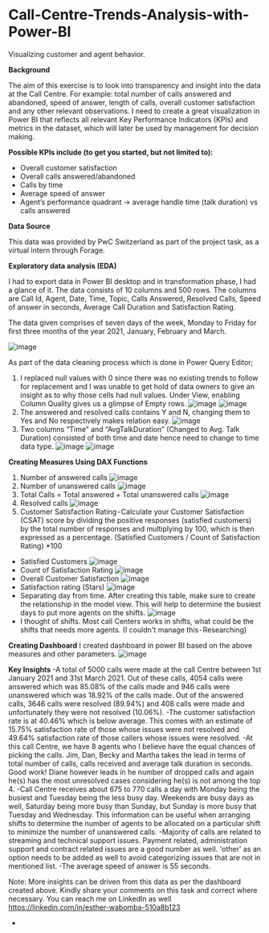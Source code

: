 # Call-Centre-Trends-Analysis-with-Power-BI
Visualizing customer and agent behavior.

**Background**

The aim of this exercise is to look into transparency and insight into the data at the Call Centre. For example: total number of calls answered and abandoned, speed of answer, length of calls, overall customer satisfaction and any other relevant observations. I need to create a great visualization in Power BI that reflects all relevant Key Performance Indicators (KPIs) and metrics in the dataset, which will later be used by management for decision making.

**Possible KPIs include (to get you started, but not limited to):**

- Overall customer satisfaction
- Overall calls answered/abandoned
- Calls by time
- Average speed of answer
- Agent’s performance quadrant -> average handle time (talk duration) vs calls answered

**Data Source**

This data was provided by PwC Switzerland as part of the project task, as a virtual intern through Forage.

**Exploratory data analysis (EDA)**

I had to export data in Power BI desktop and in transformation phase, I had a glance of it. The data consists of 10 columns and 500 rows. The columns are Call Id, Agent, Date, Time, Topic, Calls Answered, Resolved Calls, Speed of answer in seconds, Average Call Duration and Satisfaction Rating.

The data given comprises of seven days of the week, Monday to Friday for first three months of the year 2021, January, February and March.

![image](https://github.com/Essie-Wabomba-dmd/Call-Centre-Trends-Analysis-with-Power-BI/assets/63599016/888edcd8-9e12-4d39-be3b-70890ddefd29)

As part of the data cleaning process which is done in Power Query Editor;

1. I replaced null values with 0 since there was no existing trends to follow for replacement and I was unable to get hold of data owners to give an insight as to why those cells had null values. Under View, enabling Column Quality gives us a glimpse of Empty rows.
![image](https://github.com/Essie-Wabomba-dmd/Call-Centre-Trends-Analysis-with-Power-BI/assets/63599016/df69ebd8-5fe3-444d-bca9-89e8139b0ff6)
![image](https://github.com/Essie-Wabomba-dmd/Call-Centre-Trends-Analysis-with-Power-BI/assets/63599016/c35655a0-7c7f-4c66-85ca-d15324618549)
2. The answered and resolved calls contains Y and N, changing them to Yes and No respectively makes relation easy.
![image](https://github.com/Essie-Wabomba-dmd/Call-Centre-Trends-Analysis-with-Power-BI/assets/63599016/f0efafee-2358-4563-a194-f7f40e18cd25)
3. Two columns “Time” and “AvgTalkDuration” (Changed to Avg. Talk Duration) consisted of both time and date hence need to change to time data type.
   ![image](https://github.com/Essie-Wabomba-dmd/Call-Centre-Trends-Analysis-with-Power-BI/assets/63599016/074e4196-644f-4901-a5df-7ac54b0380c2)
   ![image](https://github.com/Essie-Wabomba-dmd/Call-Centre-Trends-Analysis-with-Power-BI/assets/63599016/1e65094f-a161-4c11-96aa-b6d2fe88e6ec)

**Creating Measures Using DAX Functions**
1. Number of answered calls
![image](https://github.com/Essie-Wabomba-dmd/Call-Centre-Trends-Analysis-with-Power-BI/assets/63599016/739e6e93-e5bf-4e9c-85a2-4ba353947665)
2. Number of unanswered calls
  ![image](https://github.com/Essie-Wabomba-dmd/Call-Centre-Trends-Analysis-with-Power-BI/assets/63599016/4e87ecf8-b072-42ad-a7e9-88eba4244e76)
3. Total Calls = Total answered + Total unanswered calls
   ![image](https://github.com/Essie-Wabomba-dmd/Call-Centre-Trends-Analysis-with-Power-BI/assets/63599016/20d36379-00ab-497a-891e-fbd3bf7a4f1a)
4. Resolved calls
   ![image](https://github.com/Essie-Wabomba-dmd/Call-Centre-Trends-Analysis-with-Power-BI/assets/63599016/83b72b58-db1c-4454-8f77-78887fcac971)
5. Customer Satisfaction Rating - Calculate your Customer Satisfaction (CSAT) score by dividing the positive responses (satisfied customers) by the total number of responses and multiplying by 100, which is then expressed as a percentage. (Satisfied Customers / Count of Satisfaction Rating) *100
- Satisfied Customers
  ![image](https://github.com/Essie-Wabomba-dmd/Call-Centre-Trends-Analysis-with-Power-BI/assets/63599016/ab3efcab-ba4b-470e-8dc6-c63db89a6666)
- Count of Satisfaction Rating
  ![image](https://github.com/Essie-Wabomba-dmd/Call-Centre-Trends-Analysis-with-Power-BI/assets/63599016/dec0814d-f18f-4c86-b833-3af8463cb03b)
- Overall Customer Satisfaction
  ![image](https://github.com/Essie-Wabomba-dmd/Call-Centre-Trends-Analysis-with-Power-BI/assets/63599016/ba53ea1f-b7e0-42cf-af94-83aaab3aa017)
- Satisfaction rating (Stars)
  ![image](https://github.com/Essie-Wabomba-dmd/Call-Centre-Trends-Analysis-with-Power-BI/assets/63599016/e5aa914c-2289-4aa8-b53a-18e963ea946b)
- Separating day from time. After creating this table, make sure to create the relationship in the model view. This will help to determine the busiest days to put more agents on the shifts.
  ![image](https://github.com/Essie-Wabomba-dmd/Call-Centre-Trends-Analysis-with-Power-BI/assets/63599016/361a0188-516d-4dbd-9594-9d595a76db2f)
- I thought of shifts. Most call Centers works in shifts, what could be the shifts that needs more agents. (I couldn't manage this - Researching)

**Creating Dashboard**
I created dashboard in power BI based on the above measures and other parameters.
![image](https://github.com/Essie-Wabomba-dmd/Call-Centre-Trends-Analysis-with-Power-BI/assets/63599016/57026ed5-cbc8-47a0-a9da-7962263d6c23)

**Key Insights**
-A total of 5000 calls were made at the call Centre between 1st January 2021 and 31st March 2021. Out of these calls, 4054 calls were answered which was 85.08% of the calls made and 946 calls were unanswered which was 18.92% of the calls made. Out of the answered calls, 3646 calls were resolved (89.94%) and 408 calls were made and unfortunately they were not resolved (10.06%).
-The customer satisfaction rate is at 40.46% which is below average. This comes with an estimate of 15.75% satisfaction rate of those whose issues were not resolved and 49.64% satisfaction rate of those callers whose issues were resolved.
-At this call Centre, we have 8 agents who I believe have the equal chances of picking the calls. Jim, Dan, Becky and Martha takes the lead in terms of total number of calls, calls received and average talk duration in seconds. Good work! Diane however leads in he number of dropped calls and again he(s) has the most unresolved cases considering he(s) is not among the top 4.
-Call Centre receives about 675 to 770 calls a day with Monday being the busiest and Tuesday being the less busy day. Weekends are busy days as well, Saturday being more busy than Sunday, but Sunday is more busy that Tuesday and Wednesday. This information can be useful when arranging shifts to determine the number of agents to be allocated on a particular shift to minimize the number of unanswered calls.
-Majority of calls are related to streaming and technical support issues. Payment related, administration support and contract related issues are a good number as well. 'other' as an option needs to be added as well to avoid categorizing issues that are not in mentioned list.
-The average speed of answer is 55 seconds.

Note: More insights can be driven from this data as per the dashboard created above. Kindly share your comments on this task and correct where necessary. You can reach me on LinkedIn as well https://linkedin.com/in/esther-wabomba-510a8b123






- 








